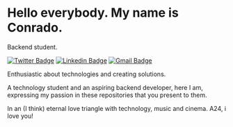 # Hello everybody. My name is Conrado.

Backend student.

[![Twitter Badge](https://img.shields.io/badge/-@coonradopereira-2e0230?style=flat-square&labelColor=2e0230&logo=twitter&logoColor=white&link=https://twitter.com/coonradopereira)](https://twitter.com/coonradopereira) 
[![Linkedin Badge](https://img.shields.io/badge/-Conrado%20Pereira-2e0230?style=flat-square&logo=Linkedin&logoColor=white&link=https://www.linkedin.com/in/conrado-spereira/)](https://www.linkedin.com/in/conrado-spereira/) 
[![Gmail Badge](https://img.shields.io/badge/-conrado.spereira@gmail.com-2e0230?style=flat-square&logo=Gmail&logoColor=white&link=mailto:conrado.spereira@gmail.com)](mailto:conrado.spereira@gmail.com)

Enthusiastic about technologies and creating solutions.

A technology student and an aspiring backend developer, here I am, expressing my passion in these repositories that you present to them.

In an (I think) eternal love triangle with technology, music and cinema. A24, i love you!

<!--
**conradospereira/conradospereira** is a ✨ _special_ ✨ repository because its `README.md` (this file) appears on your GitHub profile.

Here are some ideas to get you started:

- 🔭 I’m currently working on ...
- 🌱 I’m currently learning ...
- 👯 I’m looking to collaborate on ...
- 🤔 I’m looking for help with ...
- 💬 Ask me about ...
- 📫 How to reach me: ...
- 😄 Pronouns: ...
- ⚡ Fun fact: ...
-->
